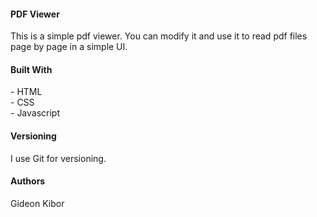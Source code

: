 <h4> PDF Viewer </h4>
This is a simple pdf viewer. You can modify it and use it to read pdf files page by page in a simple UI.

<h4> Built With </h4>
- HTML <br>
- CSS <br>
- Javascript <br>

<h4> Versioning </h4>
I use Git for versioning.

<h4> Authors </h4>
Gideon Kibor